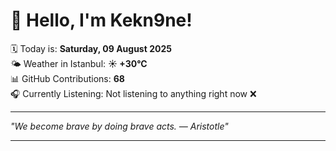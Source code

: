 # 👋 Hello, I'm Kekn9ne!

🗓️ Today is: **Saturday, 09 August 2025**  
🌤️ Weather in Istanbul: **☀️   +30°C**  
📊 GitHub Contributions: **68**  
🎧 Currently Listening: Not listening to anything right now ❌

---

_"We become brave by doing brave acts. — *Aristotle*"_

---
